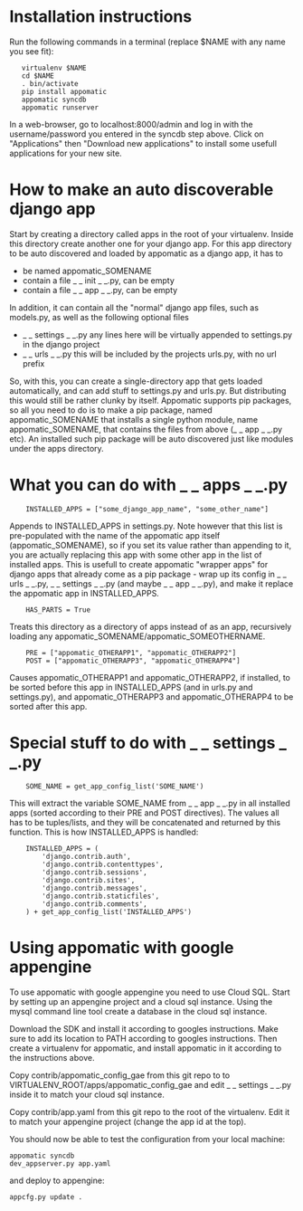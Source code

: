 # Installation instructions

Run the following commands in a terminal (replace $NAME with any name
you see fit):

```
   virtualenv $NAME
   cd $NAME
   . bin/activate
   pip install appomatic
   appomatic syncdb
   appomatic runserver
```
In a web-browser, go to localhost:8000/admin and log in with the
username/password you entered in the syncdb step above. Click on
"Applications" then "Download new applications" to install some
usefull applications for your new site.

# How to make an auto discoverable django app
Start by creating a directory called apps in the root of your virtualenv.
Inside this directory create another one for your django app. For this app directory to be auto discovered and loaded by appomatic as a django app, it has to

* be named appomatic_SOMENAME
* contain a file _ _ init _ _.py, can be empty
* contain a file _ _ app _ _.py, can be empty

In addition, it can contain all the "normal" django app files, such as models.py, as well as the following optional files

* _ _ settings _ _.py any lines here will be virtually appended to settings.py in the django project
* _ _ urls _ _.py this will be included by the projects urls.py, with no url prefix

So, with this, you can create a single-directory app that gets loaded automatically, and can add stuff to settings.py and urls.py. But distributing this would still be rather clunky by itself. Appomatic supports pip packages, so all you need to do is to make a pip package, named appomatic_SOMENAME that installs a single python module, name appomatic_SOMENAME, that contains the files from above (_ _ app _ _.py etc). An installed such pip package will be auto discovered just like modules under the apps directory.

# What you can do with _ _ apps _ _.py
```
    INSTALLED_APPS = ["some_django_app_name", "some_other_name"]
```
Appends to INSTALLED_APPS in settings.py. Note however that this list is pre-populated with the name of the appomatic app itself (appomatic_SOMENAME), so if you set its value rather than appending to it, you are actually replacing this app with some other app in the list of installed apps. This is usefull to create appomatic "wrapper apps" for django apps that already come as a pip package - wrap up its config in _ _ urls _ _.py, _ _ settings _ _.py (and maybe _ _ app _ _.py), and make it replace the appomatic app in INSTALLED_APPS.
```
    HAS_PARTS = True
```
Treats this directory as a directory of apps instead of as an app, recursively loading any appomatic_SOMENAME/appomatic_SOMEOTHERNAME.
```
    PRE = ["appomatic_OTHERAPP1", "appomatic_OTHERAPP2"]
    POST = ["appomatic_OTHERAPP3", "appomatic_OTHERAPP4"]
```
Causes appomatic_OTHERAPP1 and appomatic_OTHERAPP2, if installed, to be sorted before this app in INSTALLED_APPS (and in urls.py and settings.py), and appomatic_OTHERAPP3 and appomatic_OTHERAPP4 to be sorted after this app.

# Special stuff to do with _ _ settings _ _.py
```
    SOME_NAME = get_app_config_list('SOME_NAME')
```
This will extract the variable SOME_NAME from _ _ app _ _.py in all installed apps (sorted according to their PRE and POST directives). The values all has to be tuples/lists, and they will be concatenated and returned by this function. This is how INSTALLED_APPS is handled:
```
    INSTALLED_APPS = (
        'django.contrib.auth',
        'django.contrib.contenttypes',
        'django.contrib.sessions',
        'django.contrib.sites',
        'django.contrib.messages',
        'django.contrib.staticfiles',
        'django.contrib.comments',
    ) + get_app_config_list('INSTALLED_APPS')
```

# Using appomatic with google appengine

To use appomatic with google appengine you need to use Cloud SQL. Start by setting up an appengine project and a cloud sql instance. Using the mysql command line tool create a database in the cloud sql instance.

Download the SDK and install it according to googles instructions. Make sure to add its location to PATH according to googles instructions. Then create a virtualenv for appomatic, and install appomatic in it according to the instructions above.

Copy contrib/appomatic_config_gae from this git repo to to VIRTUALENV_ROOT/apps/appomatic_config_gae and edit _ _ settings _ _.py inside it to match your cloud sql instance.

Copy contrib/app.yaml from this git repo to the root of the virtualenv. Edit it to match your appengine project (change the app id at the top).

You should now be able to test the configuration from your local machine:

    appomatic syncdb
    dev_appserver.py app.yaml 

and deploy to appengine:

    appcfg.py update .




